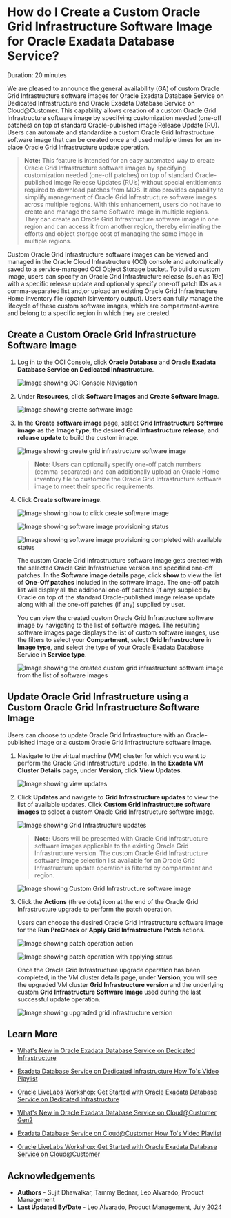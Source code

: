 # How do I Create a Custom Oracle Grid Infrastructure Software Image for Oracle Exadata Database Service?
Duration: 20 minutes

We are pleased to announce the general availability (GA) of custom Oracle Grid Infrastructure software images for Oracle Exadata Database Service on Dedicated Infrastructure and Oracle Exadata Database Service on Cloud@Customer. This capability allows creation of a custom Oracle Grid Infrastructure software image by specifying customization needed (one-off patches) on top of standard Oracle-published image Release Update (RU). Users can automate and standardize a custom Oracle Grid Infrastructure software image that can be created once and used multiple times for an in-place Oracle Grid Infrastructure update operation. 

> **Note:** This feature is intended for an easy automated way to create Oracle Grid Infrastructure software images by specifying customization needed (one-off patches) on top of standard Oracle-published image Release Updates (RU’s) without special entitlements required to download patches from MOS. It also provides capability to simplify management of Oracle Grid Infrastructure software images across multiple regions. With this enhancement, users do not have to create and manage the same Software Image in multiple regions. They can create an Oracle Grid Infrastructure software image in one region and can access it from another region, thereby eliminating the efforts and object storage cost of managing the same image in multiple regions. 

Custom Oracle Grid Infrastructure software images can be viewed and managed in the Oracle Cloud Infrastructure (OCI) console and automatically saved to a service-managed OCI Object Storage bucket. To build a custom image, users can specify an Oracle Grid Infrastructure release (such as 19c) with a specific release update and optionally specify one-off patch IDs as a comma-separated list and,or upload an existing Oracle Grid Infrastructure Home inventory file (opatch lsinventory output). Users can fully manage the lifecycle of these custom software images, which are compartment-aware and belong to a specific region in which they are created.
 
## Create a Custom Oracle Grid Infrastructure Software Image

1. Log in to the OCI Console, click **Oracle Database** and **Oracle Exadata Database Service on Dedicated Infrastructure**.

   ![Image showing OCI Console Navigation](./images/navigate-oci-menu.png "Image showing OCI Console Navigation")

2. Under **Resources**, click **Software Images** and **Create Software Image**.
   
   ![Image showing create software image](./images/create-swimage.png "Image showing create software image")
   
3. In the **Create software image** page, select **Grid Infrastructure Software image** as the **Image type**, the desired **Grid Infrastructure release**, and **release update** to build the custom image.
   
   ![Image showing create grid infrastructure software image](./images/create-gisw-image.png "Image showing create grid infrastructure software image")
   
   > **Note:** Users can optionally specify one-off patch numbers (comma-separated) and can additionally upload an Oracle Home inventory file to customize the Oracle Grid Infrastructure software image to meet their specific requirements.

4. Click **Create software image**.
   
   ![Image showing how to click create software image](./images/click-create-swimage.png "Image showing how to click create software image")

   ![Image showing software image provisioning status](./images/gisw-image-provisioning.png "Image showing software image provisioning status")

   ![Image showing software image provisioning completed with available status](./images/create-gisw-image-completed.png "Image showing software image provisioning completed with available status")

   The custom Oracle Grid Infrastructure software image gets created with the selected Oracle Grid Infrastructure version and specified one-off patches. In the **Software image details** page, click **show** to view the list of **One-Off patches** included in the software image. The one-off patch list will display all the additional one-off patches (if any) supplied by Oracle on top of the standard Oracle-published image release update along with all the one-off patches (if any) supplied by user.

   You can view the created custom Oracle Grid Infrastructure software image by navigating to the list of software images. The resulting software images page displays the list of custom software images, use the filters to select your **Compartment**, select **Grid Infrastructure** in **Image type**, and select the type of your Oracle Exadata Database Service in **Service type**.

   ![Image showing the created custom grid infrastructure software image from the list of software images](./images/custom-gisw-list.png "Image showing the created custom grid infrastructure software image from the list of software images")
   
## Update Oracle Grid Infrastructure using a Custom Oracle Grid Infrastructure Software Image

Users can choose to update Oracle Grid Infrastructure with an Oracle-published image or a custom Oracle Grid Infrastructure software image.

1. Navigate to the virtual machine (VM) cluster for which you want to perform the Oracle Grid Infrastructure update. In the **Exadata VM Cluster Details** page, under **Version**, click **View Updates**.
   
   ![Image showing view updates](./images/vmcluster-details-page.png "Image showing view updates")

2. Click **Updates** and navigate to **Grid Infrastructure updates** to view the list of available updates. Click **Custom Grid Infrastructure software images** to select a custom Oracle Grid Infrastructure software image.
   
   ![Image showing Grid Infrastructure updates](./images/update-gi-version.png "Image showing Grid Infrastructure updates")
   
   > **Note:** Users will be presented with Oracle Grid Infrastructure software images applicable to the existing Oracle Grid Infrastructure version. The custom Oracle Grid Infrastructure software image selection list available for an Oracle Grid Infrastructure update operation is filtered by compartment and region. 

   ![Image showing Custom Grid Infrastructure software image](./images/select-customgisw-image.png "Image showing Custom Grid Infrastructure software image")

3. Click the **Actions** (three dots) icon at the end of the Oracle Grid Infrastructure upgrade to perform the patch operation. 
   
   Users can choose the desired Oracle Grid Infrastructure software image for the **Run PreCheck** or **Apply Grid Infrastructure Patch** actions.

   ![Image showing patch operation action](./images/perform-patch-operation.png "Image showing patch operation action")

   ![Image showing patch operation with applying status](./images/patching-inprogress.png "Image showing patch operation with applying status")

   Once the Oracle Grid Infrastructure upgrade operation has been completed, in the VM cluster details page, under **Version**, you will see the upgraded VM cluster **Grid Infrastructure version** and the underlying custom **Grid Infrastructure Software Image** used during the last successful update operation.

   ![Image showing upgraded grid infrastructure version](./images/giupgrade-complete.png "Image showing upgraded grid infrastructure version")

## Learn More

- [What's New in Oracle Exadata Database Service on Dedicated Infrastructure](https://docs.oracle.com/en-us/iaas/exadatacloud/exacs/exa-whats-new.html)

- [Exadata Database Service on Dedicated Infrastructure How To's Video Playlist](https://www.youtube.com/playlist?list=PLdtXkK5KBY55lKBR3SS3YrbfgxcgdC6ZT)
  
- [Oracle LiveLabs Workshop: Get Started with Oracle Exadata Database Service on Dedicated Infrastructure](https://apexapps.oracle.com/pls/apex/f?p=133:180:17374221011687::::wid:3311)

- [What's New in Oracle Exadata Database Service on Cloud@Customer Gen2](https://docs.oracle.com/en-us/iaas/exadata/doc/ecc-whats-new-in-exadata-cloud-at-customer-gen2.html)
  
- [Exadata Database Service on Cloud@Customer How To's Video Playlist](https://www.youtube.com/playlist?list=PLdtXkK5KBY56Grlr6Cr0FiSxBesR2c12C)

- [Oracle LiveLabs Workshop: Get Started with Oracle Exadata Database Service on Cloud@Customer](https://apexapps.oracle.com/pls/apex/r/dbpm/livelabs/view-workshop?wid=3639&clear=RR,180&session=109385721060957)


## Acknowledgements
* **Authors** - Sujit Dhawalkar, Tammy Bednar, Leo Alvarado, Product Management
* **Last Updated By/Date** - Leo Alvarado, Product Management, July 2024
